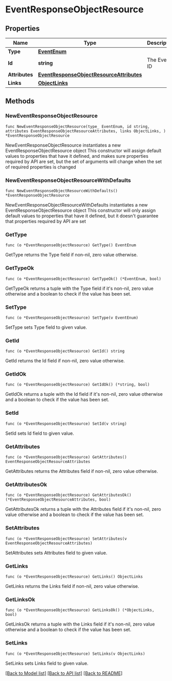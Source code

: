 # EventResponseObjectResource

## Properties

Name | Type | Description | Notes
------------ | ------------- | ------------- | -------------
**Type** | [**EventEnum**](EventEnum.md) |  | 
**Id** | **string** | The Event ID | 
**Attributes** | [**EventResponseObjectResourceAttributes**](EventResponseObjectResourceAttributes.md) |  | 
**Links** | [**ObjectLinks**](ObjectLinks.md) |  | 

## Methods

### NewEventResponseObjectResource

`func NewEventResponseObjectResource(type_ EventEnum, id string, attributes EventResponseObjectResourceAttributes, links ObjectLinks, ) *EventResponseObjectResource`

NewEventResponseObjectResource instantiates a new EventResponseObjectResource object
This constructor will assign default values to properties that have it defined,
and makes sure properties required by API are set, but the set of arguments
will change when the set of required properties is changed

### NewEventResponseObjectResourceWithDefaults

`func NewEventResponseObjectResourceWithDefaults() *EventResponseObjectResource`

NewEventResponseObjectResourceWithDefaults instantiates a new EventResponseObjectResource object
This constructor will only assign default values to properties that have it defined,
but it doesn't guarantee that properties required by API are set

### GetType

`func (o *EventResponseObjectResource) GetType() EventEnum`

GetType returns the Type field if non-nil, zero value otherwise.

### GetTypeOk

`func (o *EventResponseObjectResource) GetTypeOk() (*EventEnum, bool)`

GetTypeOk returns a tuple with the Type field if it's non-nil, zero value otherwise
and a boolean to check if the value has been set.

### SetType

`func (o *EventResponseObjectResource) SetType(v EventEnum)`

SetType sets Type field to given value.


### GetId

`func (o *EventResponseObjectResource) GetId() string`

GetId returns the Id field if non-nil, zero value otherwise.

### GetIdOk

`func (o *EventResponseObjectResource) GetIdOk() (*string, bool)`

GetIdOk returns a tuple with the Id field if it's non-nil, zero value otherwise
and a boolean to check if the value has been set.

### SetId

`func (o *EventResponseObjectResource) SetId(v string)`

SetId sets Id field to given value.


### GetAttributes

`func (o *EventResponseObjectResource) GetAttributes() EventResponseObjectResourceAttributes`

GetAttributes returns the Attributes field if non-nil, zero value otherwise.

### GetAttributesOk

`func (o *EventResponseObjectResource) GetAttributesOk() (*EventResponseObjectResourceAttributes, bool)`

GetAttributesOk returns a tuple with the Attributes field if it's non-nil, zero value otherwise
and a boolean to check if the value has been set.

### SetAttributes

`func (o *EventResponseObjectResource) SetAttributes(v EventResponseObjectResourceAttributes)`

SetAttributes sets Attributes field to given value.


### GetLinks

`func (o *EventResponseObjectResource) GetLinks() ObjectLinks`

GetLinks returns the Links field if non-nil, zero value otherwise.

### GetLinksOk

`func (o *EventResponseObjectResource) GetLinksOk() (*ObjectLinks, bool)`

GetLinksOk returns a tuple with the Links field if it's non-nil, zero value otherwise
and a boolean to check if the value has been set.

### SetLinks

`func (o *EventResponseObjectResource) SetLinks(v ObjectLinks)`

SetLinks sets Links field to given value.



[[Back to Model list]](../README.md#documentation-for-models) [[Back to API list]](../README.md#documentation-for-api-endpoints) [[Back to README]](../README.md)



